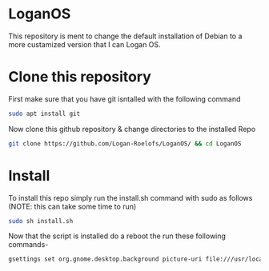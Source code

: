 # LoganOS

This repository is ment to change the default installation of Debian to a more custamized version that I can Logan OS.

# Clone this repository 
First make sure that you have git isntalled with the following command 
```bash
sudo apt install git
```
Now clone this github repository & change directories to the installed Repo 
```bash
git clone https://github.com/Logan-Roelofs/LoganOS/ && cd LoganOS
```
# Install
To install this repo simply run the install.sh command with sudo as follows (NOTE: this can take some time to run)
```bash
sudo sh install.sh
```
Now that the script is installed do a reboot the run these following commands-
```bash 
gsettings set org.gnome.desktop.background picture-uri file:///usr/local/share/backgrounds/wallpaper.jpg && gsettings set org.gnome.desktop.background picture-uri-dark file:///usr/local/share/backgrounds/wallpaper.jpg && gsettings set org.gnome.desktop.interface color-scheme 'prefer-dark' && gnome-extensions enable clipboard-indicator@tudmotu.com
```
